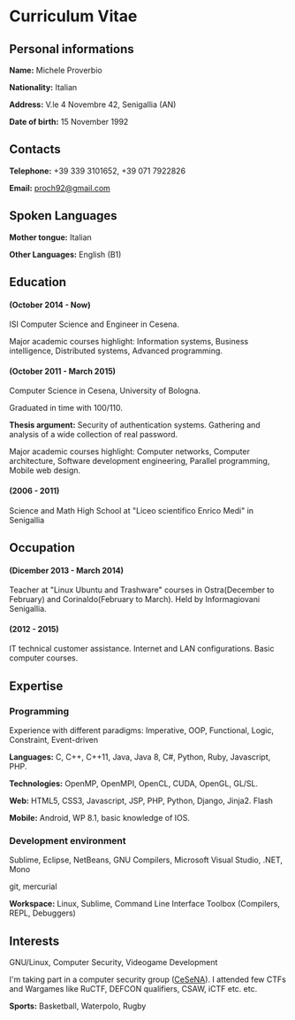 # Curriculum Vitae

## Personal informations
**Name:** Michele Proverbio

**Nationality:** Italian

**Address:** V.le 4 Novembre 42, Senigallia (AN)

**Date of birth:** 15 November 1992

## Contacts
**Telephone:** +39 339 3101652, +39 071 7922826

**Email:** proch92@gmail.com

## Spoken Languages
**Mother tongue:** Italian

**Other Languages:** English (B1)

## Education
#### (October 2014 - Now)

ISI Computer Science and Engineer in Cesena. 

Major academic courses highlight: Information systems, Business intelligence, Distributed systems, Advanced programming.

#### (October 2011 - March 2015)

Computer Science in Cesena, University of Bologna.

Graduated in time with 100/110.

**Thesis argument:** Security of authentication systems. Gathering and analysis of a wide collection of real password.

Major academic courses highlight: Computer networks, Computer architecture, Software development engineering, Parallel programming, Mobile web design.

#### (2006 - 2011)

Science and Math High School at "Liceo scientifico Enrico Medi" in Senigallia

## Occupation
#### (Dicember 2013 - March 2014)

Teacher at "Linux Ubuntu and Trashware" courses in Ostra(December to February) and Corinaldo(February to March).
Held by Informagiovani Senigallia.

#### (2012 - 2015)

IT technical customer assistance. Internet and LAN configurations. Basic computer courses.

## Expertise
### Programming
Experience with different paradigms: Imperative, OOP, Functional, Logic, Constraint, Event-driven

**Languages:** C, C++, C++11, Java, Java 8, C#, Python, Ruby, Javascript, PHP.

**Technologies:** OpenMP, OpenMPI, OpenCL, CUDA, OpenGL, GL/SL.

**Web:** HTML5, CSS3, Javascript, JSP, PHP, Python, Django, Jinja2. Flash

**Mobile:** Android, WP 8.1, basic knowledge of IOS.

### Development environment
Sublime, Eclipse, NetBeans, GNU Compilers, Microsoft Visual Studio, .NET, Mono

git, mercurial

**Workspace:** Linux, Sublime, Command Line Interface Toolbox (Compilers, REPL, Debuggers)

## Interests
GNU/Linux, Computer Security, Videogame Development

I'm taking part in a computer security group ([CeSeNA](https://cesena.ing2.unibo.it/)). I attended few CTFs and Wargames like RuCTF, DEFCON qualifiers, CSAW, iCTF etc. etc.

**Sports:** Basketball, Waterpolo, Rugby
